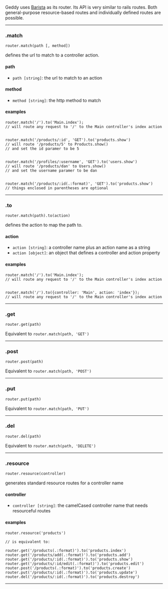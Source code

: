 Geddy uses [Barista](http://github.com/kieran/barista) as its router. Its API is very similar to rails routes. Both general-purpose resource-based routes and individually defined routes are possible.

* * *

### .match
`router.match(path [, method])`

defines the url to match to a controller action.

#### path
- `path [string]`: the url to match to an action

#### method
- `method [string]`: the http method to match

#### examples
```
router.match('/').to('Main.index');
// will route any request to '/' to the Main controller's index action


router.match('/products/:id', 'GET').to('products.show')
// will route '/products/5' to Products.show()
// and set the id paramer to be 5


router.match('/profiles/:username', 'GET').to('users.show')
// will route '/products/dan' to Users.show()
// and set the username paramer to be dan


router.match('/products/:id(.:format)', 'GET').to('products.show')
// things enclosed in parentheses are optional
```

* * *

### .to
`router.match(path).to(action)`

defines the action to map the path to.

#### action
- `action [string]`: a controller name plus an action name as a string
- `action [object]`: an object that defines a controller and action property

#### examples
```
router.match('/').to('Main.index');
// will route any request to '/' to the Main controller's index action


router.match('/').to({controller: 'Main', action: 'index'});
// will route any request to '/' to the Main controller's index action
```

* * *

### .get
`router.get(path)`

Equivalent to `router.match(path, 'GET')`

* * *

### .post
`router.post(path)`

Equivalent to `router.match(path, 'POST')`

* * *

### .put
`router.put(path)`

Equivalent to `router.match(path, 'PUT')`

* * *

### .del
`router.del(path)`

Equivalent to `router.match(path, 'DELETE')`

* * *

### .resource
`router.resource(controller)`

generates standard resource routes for a controller name

#### controller
- `controller [string]`: the camelCased controller name that needs resourceful routes

#### examples
```
router.resource('products')

// is equivalent to:

router.get('/products(.:format)').to('products.index')
router.get('/products/add(.:format)').to('products.add')
router.get('/products/:id(.:format)').to('products.show')
router.get('/products/:id/edit(.:format)').to('products.edit')
router.post('/products(.:format)').to('products.create')
router.put('/products/:id(.:format)').to('products.update')
router.del('/products/:id(.:format)').to('products.destroy')
```

* * *
